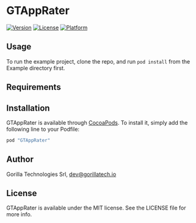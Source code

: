 # GTAppRater

[![Version](https://img.shields.io/cocoapods/v/GTAppRater.svg?style=flat)](http://cocoapods.org/pods/GTAppRater)
[![License](https://img.shields.io/cocoapods/l/GTAppRater.svg?style=flat)](http://cocoapods.org/pods/GTAppRater)
[![Platform](https://img.shields.io/cocoapods/p/GTAppRater.svg?style=flat)](http://cocoapods.org/pods/GTAppRater)

## Usage

To run the example project, clone the repo, and run `pod install` from the Example directory first.

## Requirements

## Installation

GTAppRater is available through [CocoaPods](http://cocoapods.org). To install
it, simply add the following line to your Podfile:

```ruby
pod "GTAppRater"
```

## Author

Gorilla Technologies Srl, dev@gorillatech.io

## License

GTAppRater is available under the MIT license. See the LICENSE file for more info.
